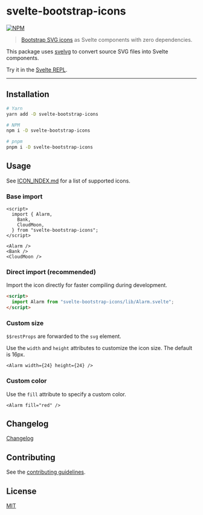 # svelte-bootstrap-icons

[![NPM][npm]][npm-url]

> [Bootstrap SVG icons](https://github.com/twbs/icons) as Svelte components with zero dependencies.

This package uses [svelvg](https://github.com/metonym/svelvg) to convert source SVG files into Svelte components.

Try it in the [Svelte REPL](https://svelte.dev/repl/9a0e245df66248d59fadbbf007c06124).

---

## Installation

```bash
# Yarn
yarn add -D svelte-bootstrap-icons

# NPM
npm i -D svelte-bootstrap-icons

# pnpm
pnpm i -D svelte-bootstrap-icons

```

## Usage

See [ICON_INDEX.md](./ICON_INDEX.md) for a list of supported icons.

### Base import

```svelte
<script>
  import { Alarm,
    Bank,
    CloudMoon,
  } from "svelte-bootstrap-icons";
</script>

<Alarm />
<Bank />
<CloudMoon />
```

### Direct import (recommended)

Import the icon directly for faster compiling during development.

```html
<script>
  import Alarm from "svelte-bootstrap-icons/lib/Alarm.svelte";
</script>
```

### Custom size

`$$restProps` are forwarded to the `svg` element.

Use the `width` and `height` attributes to customize the icon size. The default is 16px.

```svelte
<Alarm width={24} height={24} />
```

### Custom color

Use the `fill` attribute to specify a custom color.

```svelte
<Alarm fill="red" />
```

## Changelog

[Changelog](CHANGELOG.md)

## Contributing

See the [contributing guidelines](./CONTRIBUTING.md).

## License

[MIT](LICENSE)

[npm]: https://img.shields.io/npm/v/svelte-bootstrap-icons.svg?color=%237952b3&style=for-the-badge
[npm-url]: https://npmjs.com/package/svelte-bootstrap-icons
